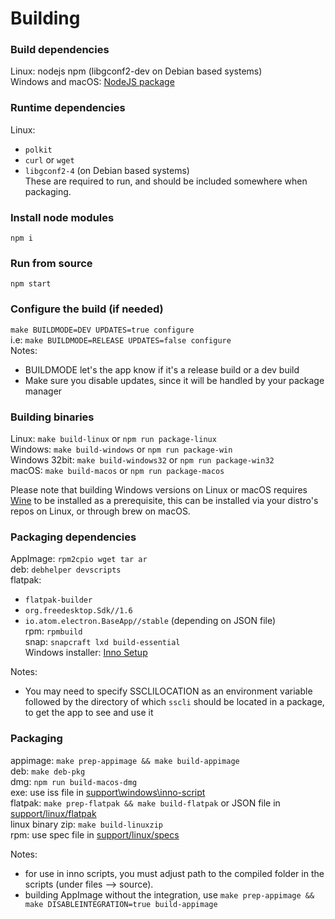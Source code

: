 # Building
### Build dependencies
Linux: nodejs npm (libgconf2-dev on Debian based systems)  
Windows and macOS: [NodeJS package](https://nodejs.org/en/download)  

### Runtime dependencies
Linux:  
- `polkit`  
- `curl` or `wget`  
- `libgconf2-4` (on Debian based systems)  
These are required to run, and should be included somewhere when packaging.  

### Install node modules
`npm i`  

### Run from source
`npm start`  

### Configure the build (if needed)
`make BUILDMODE=DEV UPDATES=true configure`  
i.e: `make BUILDMODE=RELEASE UPDATES=false configure`  
Notes:
- BUILDMODE let's the app know if it's a release build or a dev build  
- Make sure you disable updates, since it will be handled by your package manager

### Building binaries
Linux: `make build-linux` or `npm run package-linux`  
Windows: `make build-windows` or `npm run package-win`  
Windows 32bit: `make build-windows32` or `npm run package-win32`  
macOS: `make build-macos` or `npm run package-macos`  

Please note that building Windows versions on Linux or macOS requires [Wine](https://www.winehq.org) to be installed as a prerequisite, this can be installed via your distro's repos on Linux, or through brew on macOS.  

### Packaging dependencies
AppImage: `rpm2cpio wget tar ar`  
deb: `debhelper devscripts`  
flatpak:  
- `flatpak-builder`  
- `org.freedesktop.Sdk//1.6`  
- `io.atom.electron.BaseApp//stable` (depending on JSON file)  
rpm: `rpmbuild`  
snap: `snapcraft lxd build-essential`  
Windows installer: [Inno Setup](http://www.jrsoftware.org/isinfo.php)  

Notes:
- You may need to specify SSCLILOCATION as an environment variable followed by the directory of which `sscli` should be located in a package, to get the app to see and use it

### Packaging
appimage: `make prep-appimage && make build-appimage`  
deb: `make deb-pkg`  
dmg: `npm run build-macos-dmg`  
exe: use iss file in [support\\windows\\inno-script](support/windows/inno-script)  
flatpak: `make prep-flatpak && make build-flatpak` or JSON file in [support/linux/flatpak](support/linux/flatpak)  
linux binary zip: `make build-linuxzip`  
rpm: use spec file in [support/linux/specs](support/linux/specs)  

Notes:
- for use in inno scripts, you must adjust path to the compiled folder in the scripts (under files --> source).  
- building AppImage without the integration, use `make prep-appimage && make DISABLEINTEGRATION=true build-appimage`  
